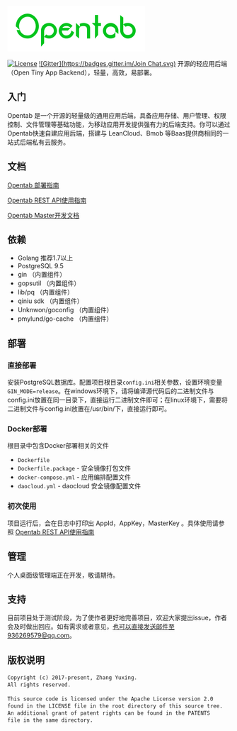 ![Opentab Logo](.github/opentab-logo.png)

[![License](https://img.shields.io/badge/License-Apache%202.0-blue.svg)](https://opensource.org/licenses/Apache-2.0)
[![Gitter](https://badges.gitter.im/Join Chat.svg)](https://gitter.im/opentab-server/Lobby?utm_source=share-link&utm_medium=link&utm_campaign=share-link)
开源的轻应用后端（Open Tiny App Backend），轻量，高效，易部署。

## 入门
Opentab 是一个开源的轻量级的通用应用后端，具备应用存储、用户管理、权限控制、文件管理等基础功能，为移动应用开发提供强有力的后端支持。你可以通过Opentab快速自建应用后端，搭建与 LeanCloud、Bmob 等Baas提供商相同的一站式后端私有云服务。

## 文档
[Opentab 部署指南](https://leanote.com/blog/post/58aedb41ab6441490b001595)

[Opentab REST API使用指南](http://leanote.com/blog/post/58a86b5aab644109c3000377)

[Opentab Master开发文档](http://leanote.com/blog/post/58a697676761373561000000)

## 依赖
 - Golang 推荐1.7以上
 - PostgreSQL 9.5
 - gin （内置组件）
 - gopsutil （内置组件）
 - lib/pq （内置组件）
 - qiniu sdk （内置组件）
 - Unknwon/goconfig （内置组件）
 - pmylund/go-cache （内置组件）

## 部署
### 直接部署
安装PostgreSQL数据库。配置项目根目录`config.ini`相关参数，设置环境变量`GIN_MODE=release`。在windows环境下，请将编译源代码后的二进制文件与config.ini放置在同一目录下，直接运行二进制文件即可；在linux环境下，需要将二进制文件与config.ini放置在/usr/bin/下，直接运行即可。
### Docker部署
根目录中包含Docker部署相关的文件

 - `Dockerfile`
 - `Dockerfile.package` - 安全镜像打包文件
 - `docker-compose.yml` - 应用编排配置文件
 - `daocloud.yml` - daocloud 安全镜像配置文件

### 初次使用
项目运行后，会在日志中打印出 AppId，AppKey，MasterKey 。具体使用请参照 [Opentab REST API使用指南](http://leanote.com/blog/post/58a86b5aab644109c3000377)

## 管理
个人桌面级管理端正在开发，敬请期待。

## 支持
目前项目处于测试阶段，为了使作者更好地完善项目，欢迎大家提出issue，作者会及时做出回应。如有需求或者意见，也可以直接发送邮件至936269579@qq.com。

## 版权说明
```
Copyright (c) 2017-present, Zhang Yuxing.
All rights reserved.

This source code is licensed under the Apache License version 2.0
found in the LICENSE file in the root directory of this source tree.
An additional grant of patent rights can be found in the PATENTS
file in the same directory.
```
